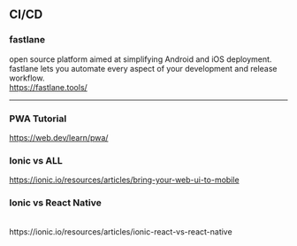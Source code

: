 ## CI/CD

### fastlane 
open source platform aimed at simplifying Android and iOS deployment.
fastlane lets you automate every aspect of your development and release workflow. 
<br>
https://fastlane.tools/

---

### PWA Tutorial
https://web.dev/learn/pwa/

### Ionic vs ALL
https://ionic.io/resources/articles/bring-your-web-ui-to-mobile

### Ionic vs React Native
<br>
https://ionic.io/resources/articles/ionic-react-vs-react-native



